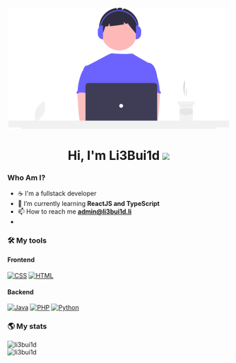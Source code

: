 <p align="center"> <img src="./coding.svg" alt="undraw coffee illustration" width="500px%"> </p>
<h1 align="center">Hi, I'm Li3Bui1d <img src="https://media.giphy.com/media/hvRJCLFzcasrR4ia7z/giphy.gif" width="25px"></h1>

<h3 align="left"> Who Am I?</h3>

- ☕ I'm a fullstack developer
- 🌱 I’m currently learning **ReactJS and TypeScript**
- 📫 How to reach me **admin@li3bui1d.li**
- 
<h3 align="left">🛠 My tools</h3>
<h4 >Frontend</h4>

[![CSS](https://img.shields.io/badge/-CSS3-264de4?logo=css3&logoColor=white&style=for-the-badge)](#)
[![HTML](https://img.shields.io/badge/-HTML5-ff6347?logo=html5&logoColor=white&style=for-the-badge)](#) 

<h4 >Backend</h4>

[![Java](https://img.shields.io/badge/-Java-f89820?logo=java&logoColor=white&style=for-the-badge)](#)
[![PHP](https://img.shields.io/badge/-PHP-8993be?logo=php&logoColor=white&style=for-the-badge)](#)
[![Python](https://img.shields.io/badge/-Python-4b8bbe?logo=python&logoColor=white&style=for-the-badge)](#)

    
<h3 align="left">🌎 My stats</h3>
<img src="https://github-readme-stats.vercel.app/api/top-langs?username=li3bui1d&show_icons=true&locale=en&layout=compact" alt="li3bui1d" />

<br />

<img src="https://github-readme-stats.vercel.app/api?username=li3bui1d&show_icons=true&locale=en" alt="li3bui1d" />
